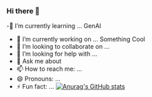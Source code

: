 ### Hi there 👋
-🌱 I’m currently learning ... GenAI
- 🔭 I’m currently working on ... Something Cool
- 👯 I’m looking to collaborate on ...
- 🤔 I’m looking for help with ...
- 💬 Ask me about
- 📫 How to reach me: ...
- 😄 Pronouns: ...
- ⚡ Fun fact: ... 
[![Anurag's GitHub stats](https://github-readme-stats.vercel.app/api?username=0XSoumya&show_icons=true&theme=radical)](https://github.com/anuraghazra/github-readme-stats)
